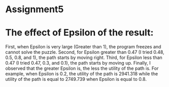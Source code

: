 # Assignment5

# The effect of Epsilon of the result:
First, when Epsilon is very large (Greater than 1), the program freezes and cannot solve the puzzle.
Second, for Epsilon greater than 0.47 (I tried 0.48, 0.5, 0.8, and 1), the path starts by moving right.
Third, for Epsilon less than 0.47 (I tried 0.47, 0.3, and 0.1), the path starts by moving up.
Finally, I observed that the greater Epsilon is, the less the utility of the path is. For example, when Epsilon is 0.2, the utility of the path is 2941.318 while the utility of the path is equal to 2749.739 when Epsilon is equal to 0.8.
